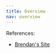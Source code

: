 ```yaml
---
title: Overview
nav: overview
---
```


References:
* [Brendan's Site](https://www.brendangregg.com/overview.html)